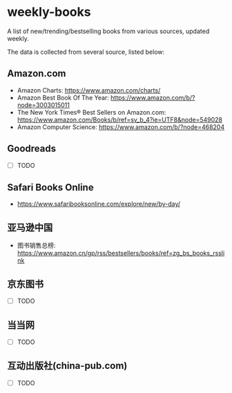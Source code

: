 # weekly-books
A list of new/trending/bestselling books from various sources, updated weekly.

The data is collected from several source, listed below:

## Amazon.com

* Amazon Charts: https://www.amazon.com/charts/
* Amazon Best Book Of The Year: https://www.amazon.com/b/?node=3003015011
* The New York Times® Best Sellers on Amazon.com: https://www.amazon.com/Books/b/ref=sv_b_4?ie=UTF8&node=549028
* Amazon Computer Science: https://www.amazon.com/b/?node=468204

## Goodreads

* [ ] TODO

## Safari Books Online

* https://www.safaribooksonline.com/explore/new/by-day/ 

## 亚马逊中国

* 图书销售总榜: https://www.amazon.cn/gp/rss/bestsellers/books/ref=zg_bs_books_rsslink

## 京东图书

* [ ] TODO

## 当当网

* [ ] TODO

## 互动出版社(china-pub.com)

* [ ] TODO
